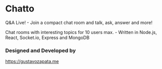 # Chatto

Q&amp;A Live! - Join a compact chat room and talk, ask, answer and more!

Chat rooms with interesting topics for 10 users max. - Written in Node.js, React, Socket.io, Express and MongoDB


### Designed and Developed by
https://gustavozapata.me
